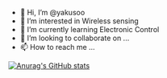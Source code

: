 - 👋 Hi, I’m @yakusoo
- 👀 I’m interested in Wireless sensing
- 🌱 I’m currently learning Electronic Control
- 💞️ I’m looking to collaborate on ...
- 📫 How to reach me ...

[![Anurag's GitHub stats](https://github-readme-stats.vercel.app/api?username=yakusoo&count_private=true&show_icons=true)](https://github.com/anuraghazra/github-readme-stats)

<!---
yakusoo/yakusoo is a ✨ special ✨ repository because its `README.md` (this file) appears on your GitHub profile.
You can click the Preview link to take a look at your changes.
--->
